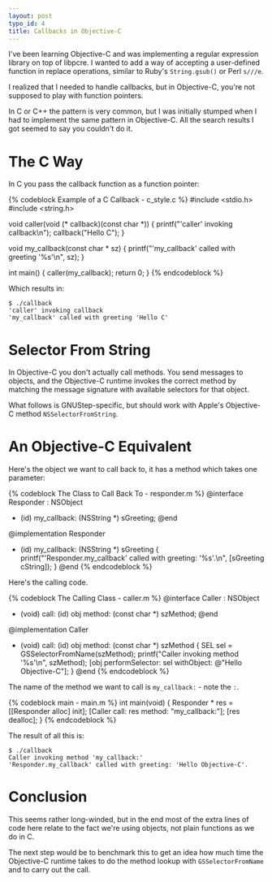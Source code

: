 ```yaml
---
layout: post
typo_id: 4
title: Callbacks in Objective-C
---
```

I've been learning Objective-C and was implementing a regular expression library on top of libpcre. I wanted to add a way of accepting a user-defined function in replace operations, similar to Ruby's `String.gsub()` or Perl `s///e`.

I realized that I needed to handle callbacks, but in Objective-C, you're not supposed to play with function pointers.

In C or C++ the pattern is very common, but I was initially stumped when I had to implement the same pattern in Objective-C. All the search results I got seemed to say you couldn't do it.

<!--more-->

# The C Way

In C you pass the callback function as a function pointer:

{% codeblock Example of a C Callback - c_style.c %}
#include <stdio.h>
#include <string.h>

void caller(void (* callback)(const char *))
{
  printf("'caller' invoking callback\n");
  callback("Hello C");
}

void my_callback(const char * sz)
{
  printf("'my_callback' called with greeting '%s'\n", sz);
}

int main()
{
  caller(my_callback);
  return 0;
}
{% endcodeblock %}

Which results in:

    $ ./callback
    'caller' invoking callback
    'my_callback' called with greeting 'Hello C'

# Selector From String

In Objective-C you don't actually call methods. You send messages to objects, and the Objective-C runtime invokes the correct method by matching the message signature with available selectors for that object.

What follows is GNUStep-specific, but should work with Apple's Objective-C method `NSSelectorFromString`.

# An Objective-C Equivalent

Here's the object we want to call back to, it has a method which takes one parameter:

{% codeblock The Class to Call Back To - responder.m %}
@interface Responder : NSObject
  - (id) my_callback: (NSString *) sGreeting;
@end

@implementation Responder
- (id) my_callback: (NSString *) sGreeting
{
  printf("'Responder.my_callback' called with greeting: '%s'.\n", [sGreeting cString]);
}
@end
{% endcodeblock %}

Here's the calling code.

{% codeblock The Calling Class - caller.m %}
@interface Caller : NSObject
+ (void) call: (id) obj method: (const char *) szMethod;
@end

@implementation Caller
+ (void) call: (id) obj method: (const char *) szMethod
{
  SEL sel = GSSelectorFromName(szMethod);
  printf("Caller invoking method '%s'\n", szMethod);
  [obj performSelector: sel withObject: @"Hello Objective-C"];
}
@end
{% endcodeblock %}

The name of the method we want to call is `my_callback:` - note the `:`.

{% codeblock main - main.m %}
int main(void)
{
  Responder * res = [[Responder alloc] init];
  [Caller call: res method: "my_callback:"];
  [res dealloc];
}
{% endcodeblock %}

The result of all this is:

    $ ./callback
    Caller invoking method 'my_callback:'
    'Responder.my_callback' called with greeting: 'Hello Objective-C'.

# Conclusion

This seems rather long-winded, but in the end most of the extra lines of code here relate to the fact we're using objects, not plain functions as we do in C.

The next step would be to benchmark this to get an idea how much time the Objective-C runtime takes to do the method lookup with `GSSelectorFromName` and to carry out the call.
